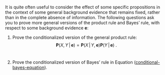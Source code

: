 

It is quite often useful to consider the
effect of some specific propositions in the context of some general
background evidence that remains fixed, rather than in the complete
absence of information. The following questions ask you to prove more
general versions of the product rule and Bayes’ rule, with respect to
some background evidence $\textbf{e}$: <br>

1.  Prove the conditionalized version of the general product rule:
    $${\textbf{P}}(X,Y {{\,|\,}}\textbf{e}) = {\textbf{P}}(X{{\,|\,}}Y,\textbf{e}) {\textbf{P}}(Y{{\,|\,}}\textbf{e})\ .$$ <br>

2.  Prove the conditionalized version of Bayes’ rule in
    Equation (<a class="equationRef" title="" href="#">conditional-bayes-equation</a>). <br>
